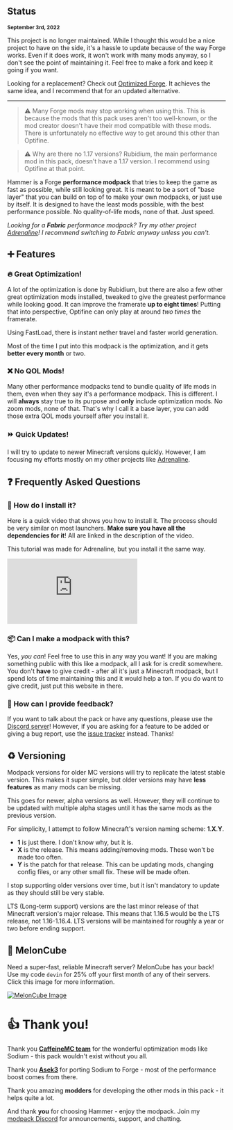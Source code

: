## Status
**<small>September 3rd, 2022</small>**

This project is no longer maintained. While I thought this would be a nice project to have on the side, it's a hassle to update because of the way Forge works. Even if it does work, it won't work with many mods anyway, so I don't see the point of maintaining it. Feel free to make a fork and keep it going if you want.

Looking for a replacement? Check out [Optimized Forge](https://modrinth.com/modpack/optimized-forge). It achieves the same idea, and I recommend that for an updated alternative.

---
> ⚠️ Many Forge mods may stop working when using this. This is because the mods that this pack uses aren't too well-known, or the mod creator doesn't have their mod compatible with these mods. There is unfortunately no effective way to get around this other than Optifine.

> ⚠️ Why are there no 1.17 versions? Rubidium, the main performance mod in this pack, doesn't have a 1.17 version. I recommend using Optifine at that point.

Hammer is a Forge **performance modpack** that tries to keep the game as fast as possible, while still looking great. It is meant to be a sort of "base layer" that you can build on top of to make your own modpacks, or just use by itself. It is designed to have the least mods possible, with the best performance possible. No quality-of-life mods, none of that. Just speed.

*Looking for a **Fabric** performance modpack? Try my other project [Adrenaline](https://intergrav.github.io/Adrenaline/)! I recommend switching to Fabric anyway unless you can't.*

## ➕ Features
### 🔥 Great Optimization!
A lot of the optimization is done by Rubidium, but there are also a few other great optimization mods installed, tweaked to give the greatest performance while looking good. It can improve the framerate **up to eight times**! Putting that into perspective, Optifine can only play at around *two times* the framerate.

Using FastLoad, there is instant nether travel and faster world generation.

Most of the time I put into this modpack is the optimization, and it gets **better every month** or two.

### ❌ No QOL Mods!
Many other performance modpacks tend to bundle quality of life mods in them, even when they say it's a performance modpack. This is different. I will **always** stay true to its purpose and **only** include optimization mods. No zoom mods, none of that. That's why I call it a base layer, you can add those extra QOL mods yourself after you install it.

### ⏩ Quick Updates!
I will try to update to newer Minecraft versions quickly. However, I am focusing my efforts mostly on my other projects like [Adrenaline](https://intergrav.github.io/Adrenaline/).

## ❓ Frequently Asked Questions
### 🔧 How do I install it?
Here is a quick video that shows you how to install it. The process should be very similar on most launchers. **Make sure you have all the dependencies for it**! All are linked in the description of the video.

This tutorial was made for Adrenaline, but you install it the same way.

<div class="responsive">
  <iframe src="https://www.youtube.com/embed/9-hT8V_wCqw" title="YouTube video player" frameborder="0" allow="accelerometer; autoplay; clipboard-write; encrypted-media; gyroscope; picture-in-picture" allowfullscreen></iframe>
</div>

### 📦 Can I make a modpack with this?
Yes, *you can*! Feel free to use this in any way you want! If you are making something public with this like a modpack, all I ask for is credit somewhere. You don't **have** to give credit - after all it's just a Minecraft modpack, but I spend lots of time maintaining this and it would help a ton. If you do want to give credit, just put this website in there.

### 💬 How can I provide feedback?
If you want to talk about the pack or have any questions, please use the [Discord server](https://discord.gg/36Tv44cYte)! However, if you are asking for a feature to be added or giving a bug report, use the [issue tracker](https://github.com/intergrav/Hammer/issues) instead. Thanks!

## ♻️ Versioning
Modpack versions for older MC versions will try to replicate the latest stable version. This makes it super simple, but older versions may have **less features** as many mods can be missing.

This goes for newer, alpha versions as well. However, they will continue to be updated with multiple alpha stages until it has the same mods as the previous version.

For simplicity, I attempt to follow Minecraft's version naming scheme: **1**.**X**.**Y**.
* **1** is just there. I don't know why, but it is.
* **X** is the release. This means adding/removing mods. These won't be made too often.
* **Y** is the patch for that release. This can be updating mods, changing config files, or any other small fix. These will be made often.

I stop supporting older versions over time, but it isn't mandatory to update as they should still be very stable.

LTS (Long-term support) versions are the last minor release of that Minecraft version's major release. This means that 1.16.5 would be the LTS release, not 1.16-1.16.4. LTS versions will be maintained for roughly a year or two before ending support.

## 🍉 MelonCube
Need a super-fast, reliable Minecraft server? MelonCube has your back! Use my code `devin` for 25% off your first month of any of their servers. Click this image for more information.

[![MelonCube Image](https://www.meloncube.net/partners/custom-banners/fc383dd6-4bb3-424f-b4fb-f540acb27e8b.png)](https://meloncube.net/devin)

# 👍 Thank you!
Thank you **[CaffeineMC team](https://github.com/CaffeineMC)** for the wonderful optimization mods like Sodium - this pack wouldn't exist without you all.

Thank you **[Asek3](https://github.com/Asek3)** for porting Sodium to Forge - most of the performance boost comes from there.

Thank you amazing **modders** for developing the other mods in this pack - it helps quite a lot.

And thank **you** for choosing Hammer - enjoy the modpack. Join my [modpack Discord](https://discord.gg/36Tv44cYte) for announcements, support, and chatting.

<script src="https://giscus.app/client.js"
        data-repo="intergrav/hammer"
        data-repo-id="R_kgDOHyhBLQ"
        data-category="giscus"
        data-category-id="DIC_kwDOHyhBLc4CQswb"
        data-mapping="pathname"
        data-strict="0"
        data-reactions-enabled="1"
        data-emit-metadata="0"
        data-input-position="top"
        data-theme="light"
        data-lang="en"
        data-loading="lazy"
        crossorigin="anonymous"
        async>
</script>

